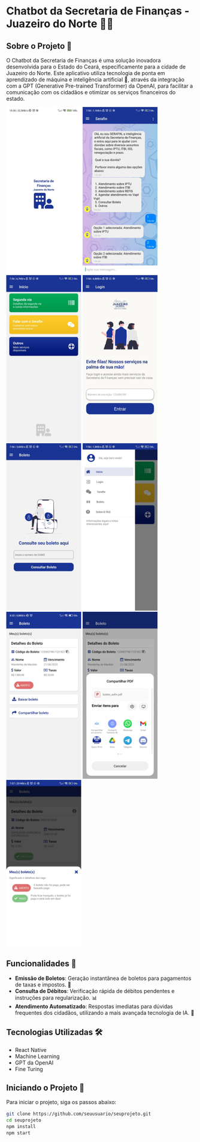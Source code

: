 # Chatbot da Secretaria de Finanças - Juazeiro do Norte 🤖💼

## Sobre o Projeto 📝

O Chatbot da Secretaria de Finanças é uma solução inovadora desenvolvida para o Estado do Ceará, especificamente para a cidade de Juazeiro do Norte. Este aplicativo utiliza tecnologia de ponta em aprendizado de máquina e inteligência artificial 🧠, através da integração com a GPT (Generative Pre-trained Transformer) da OpenAI, para facilitar a comunicação com os cidadãos e otimizar os serviços financeiros do estado.
<p float="left">
  <img src="images/splash.jpeg" width="200" /> 
  <img src="images/chat.jpeg" width="200" /> 
<img src="images/home.jpeg" width="200" /> 
<img src="images/login.jpeg" width="200" /> 
<img src="images/boleto.jpeg" width="200" /> 
<img src="images/drawer.jpeg" width="200" /> 
  <img src="images/boletoAceito.jpeg" width="200" /> 
  <img src="images/boletoAceito2.jpeg" width="200" /> 
<img src="images/tags.jpeg" width="200" /> 
</p>

## Funcionalidades 🚀

- **Emissão de Boletos**: Geração instantânea de boletos para pagamentos de taxas e impostos. 🧾
- **Consulta de Débitos**: Verificação rápida de débitos pendentes e instruções para regularização. 📊
- **Atendimento Automatizado**: Respostas imediatas para dúvidas frequentes dos cidadãos, utilizando a mais avançada tecnologia de IA. 💬

## Tecnologias Utilizadas 🛠️

- React Native
- Machine Learning
- GPT da OpenAI
- Fine Turing

## Iniciando o Projeto 🏁

Para iniciar o projeto, siga os passos abaixo:

```bash
git clone https://github.com/seuusuario/seuprojeto.git
cd seuprojeto
npm install
npm start
